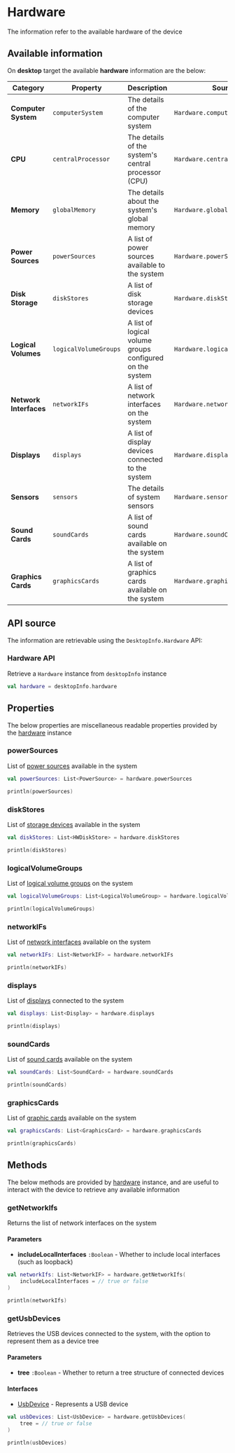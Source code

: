 # Hardware

The information refer to the available hardware of the device

## Available information

On **desktop** target the available **hardware** information are the below:

| **Category**           | **Property**          | **Description**                                          | **Source**                     |
|------------------------|-----------------------|----------------------------------------------------------|--------------------------------|
| **Computer System**    | `computerSystem`      | The details of the computer system                       | `Hardware.computerSystem`      |
| **CPU**                | `centralProcessor`    | The details of the system's central processor (CPU)      | `Hardware.centralProcessor`    |
| **Memory**             | `globalMemory`        | The details about the system's global memory             | `Hardware.globalMemory`        |
| **Power Sources**      | `powerSources`        | A list of power sources available to the system          | `Hardware.powerSources`        |
| **Disk Storage**       | `diskStores`          | A list of disk storage devices                           | `Hardware.diskStores`          |
| **Logical Volumes**    | `logicalVolumeGroups` | A list of logical volume groups configured on the system | `Hardware.logicalVolumeGroups` |
| **Network Interfaces** | `networkIFs`          | A list of network interfaces on the system               | `Hardware.networkIFs`          |
| **Displays**           | `displays`            | A list of display devices connected to the system        | `Hardware.displays`            |
| **Sensors**            | `sensors`             | The details of system sensors                            | `Hardware.sensors`             |
| **Sound Cards**        | `soundCards`          | A list of sound cards available on the system            | `Hardware.soundCards`          |
| **Graphics Cards**     | `graphicsCards`       | A list of graphics cards available on the system         | `Hardware.graphicsCards`       |

## API source

The information are retrievable using the `DesktopInfo.Hardware` API:

### Hardware API

Retrieve a `Hardware` instance from `desktopInfo` instance

```kotlin
val hardware = desktopInfo.hardware
```

## Properties

The below properties are miscellaneous readable properties provided by the [hardware](#hardware-api) instance 

### powerSources

List of [power sources](power_source.md) available in the system

```kotlin
val powerSources: List<PowerSource> = hardware.powerSources

println(powerSources)
```

### diskStores

List of [storage devices](storage/hw_disk_store.md) available in the system

```kotlin
val diskStores: List<HWDiskStore> = hardware.diskStores

println(diskStores)
```

### logicalVolumeGroups

List of [logical volume groups](logical_volume_group.md) on the system

```kotlin
val logicalVolumeGroups: List<LogicalVolumeGroup> = hardware.logicalVolumeGroups

println(logicalVolumeGroups)
```

### networkIFs

List of [network interfaces](network_interface.md) available on the system

```kotlin
val networkIFs: List<NetworkIF> = hardware.networkIFs

println(networkIFs)
```

### displays

List of [displays](display.md) connected to the system

```kotlin
val displays: List<Display> = hardware.displays

println(displays)
```

### soundCards

List of [sound cards](sound_card.md) available on the system

```kotlin
val soundCards: List<SoundCard> = hardware.soundCards

println(soundCards)
```

### graphicsCards

List of [graphic cards](graphic_card.md) available on the system

```kotlin
val graphicsCards: List<GraphicsCard> = hardware.graphicsCards

println(graphicsCards)
```

## Methods

The below methods are provided by [hardware](#hardware-api) instance, and are useful to interact with the device to 
retrieve any available information

### getNetworkIfs

Returns the list of network interfaces on the system

#### Parameters

- **includeLocalInterfaces** `:Boolean` - Whether to include local interfaces (such as loopback)

```kotlin
val networkIfs: List<NetworkIF> = hardware.getNetworkIfs(
    includeLocalInterfaces = // true or false
)

println(networkIfs)
```

### getUsbDevices

Retrieves the USB devices connected to the system, with the option to represent them as a device tree

#### Parameters

- **tree** `:Boolean` - Whether to return a tree structure of connected devices

#### Interfaces

- [UsbDevice](usb_device.md) - Represents a USB device

```kotlin
val usbDevices: List<UsbDevice> = hardware.getUsbDevices(
    tree = // true or false
)

println(usbDevices)
```